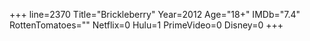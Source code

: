 +++
line=2370
Title="Brickleberry"
Year=2012
Age="18+"
IMDb="7.4"
RottenTomatoes=""
Netflix=0
Hulu=1
PrimeVideo=0
Disney=0
+++

